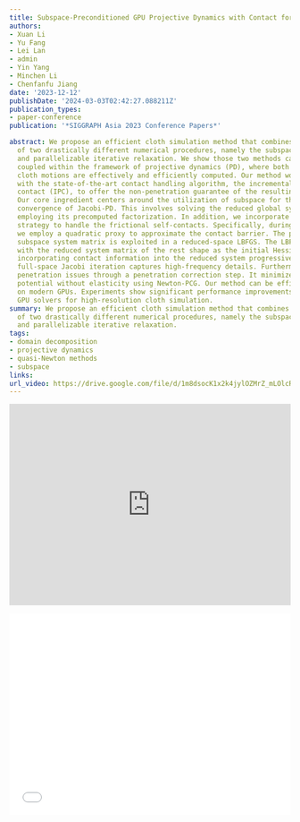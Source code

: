 ```yaml
---
title: Subspace-Preconditioned GPU Projective Dynamics with Contact for Cloth Simulation
authors:
- Xuan Li
- Yu Fang
- Lei Lan
- admin
- Yin Yang
- Minchen Li
- Chenfanfu Jiang
date: '2023-12-12'
publishDate: '2024-03-03T02:42:27.088211Z'
publication_types:
- paper-conference
publication: '*SIGGRAPH Asia 2023 Conference Papers*'

abstract: We propose an efficient cloth simulation method that combines the merits
  of two drastically different numerical procedures, namely the subspace integration
  and parallelizable iterative relaxation. We show those two methods can be organically
  coupled within the framework of projective dynamics (PD), where both low- and high-frequency
  cloth motions are effectively and efficiently computed. Our method works seamlessly
  with the state-of-the-art contact handling algorithm, the incremental potential
  contact (IPC), to offer the non-penetration guarantee of the resulting animation.
  Our core ingredient centers around the utilization of subspace for the expedited
  convergence of Jacobi-PD. This involves solving the reduced global system and smartly
  employing its precomputed factorization. In addition, we incorporate a time-splitting
  strategy to handle the frictional self-contacts. Specifically, during the PD solve,
  we employ a quadratic proxy to approximate the contact barrier. The prefactorized
  subspace system matrix is exploited in a reduced-space LBFGS. The LBFGS method starts
  with the reduced system matrix of the rest shape as the initial Hessian approximation,
  incorporating contact information into the reduced system progressively, while the
  full-space Jacobi iteration captures high-frequency details. Furthermore, we address
  penetration issues through a penetration correction step. It minimizes an incremental
  potential without elasticity using Newton-PCG. Our method can be efficiently executed
  on modern GPUs. Experiments show significant performance improvements over existing
  GPU solvers for high-resolution cloth simulation.
summary: We propose an efficient cloth simulation method that combines the merits
  of two drastically different numerical procedures, namely the subspace integration
  and parallelizable iterative relaxation.
tags:
- domain decomposition
- projective dynamics
- quasi-Newton methods
- subspace
links:
url_video: https://drive.google.com/file/d/1m8dsocK1x2k4jylOZMrZ_mLOlcR9VZEj/view
---
```


<p align="center">
<iframe width="100%" height="360" src="https://www.youtube.com/embed/32nTfLSGsMU?si=bkzURFGmMsFq-cY6" title="YouTube video player" frameborder="0" allow="accelerometer; autoplay; clipboard-write; encrypted-media; gyroscope; picture-in-picture; web-share" allowfullscreen></iframe>
</p>
<p align="center">
<iframe width="100%" height="360" src="//player.bilibili.com/player.html?aid=321096711&bvid=BV1ww411q7xC&cid=1271228451&p=1" scrolling="no" border="0" frameborder="no" framespacing="0" allowfullscreen="true"> </iframe>
</p>
